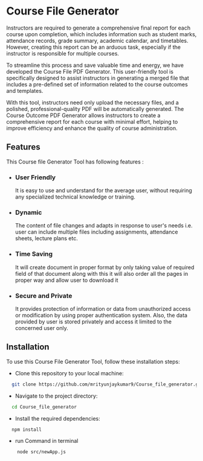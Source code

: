 
# Course File Generator

Instructors are required to generate a comprehensive final report for each course upon completion, which includes information such as student marks, attendance records, grade summary, academic calendar, and timetables. However, creating this report can be an arduous task, especially if the instructor is responsible for multiple courses.

To streamline this process and save valuable time and energy, we have developed the Course File PDF Generator. This user-friendly tool is specifically designed to assist instructors in generating a merged file that includes a pre-defined set of information related to the course outcomes and templates. 

With this tool, instructors need only upload the necessary files, and a polished, professional-quality PDF will be automatically generated. The Course Outcome PDF Generator allows instructors to create a comprehensive report for each course with minimal effort, helping to improve efficiency and enhance the quality of course administration.



## Features

This Course file Generator Tool has following features :

- ### User Friendly 
  It is easy to use and understand for the average user, without requiring any specialized technical knowledge or training. 

- ### Dynamic 
  The content of file changes and adapts in response to user's needs i.e. user can include multiple files including assignments, attendance sheets, lecture plans etc. 

- ### Time Saving 
  It will create document in proper format by only taking value of required field of that document along with this it will also order all the pages in proper way and allow user to download it

- ### Secure and Private 
  It provides protection of information or data from unauthorized access or modification by using proper authentication system. Also, the data provided by user is stored privately and access it limited to the concerned user only.






## Installation

To use this Course File Generator Tool, follow these installation steps:

- Clone this repository to your local machine:

```bash
  git clone https://github.com/mrityunjaykumar9/Course_file_generator.git
```

- Navigate to the project directory:

```bash
  cd Course_file_generator
```

- Install the required dependencies:

```bash
  npm install
```

- run Command in terminal
```bash
    node src/newApp.js
```
